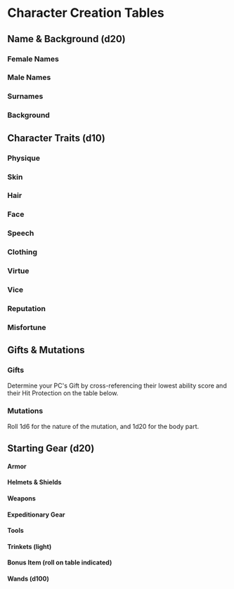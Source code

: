 # Character Creation Tables
## Name & Background (d20)

### Female Names
<table-switcher-linear table="female-names"/>

### Male Names

<table-switcher-linear table="male-names"/>

### Surnames

<table-switcher-linear table="surnames"/>

### Background

<table-switcher-linear table="backgrounds"/>


## Character Traits (d10)

### Physique

<table-switcher-linear table="physique"/>

### Skin

<table-switcher-linear table="skin"/>

### Hair

<table-switcher-linear table="hair"/>

### Face

<table-switcher-linear table="face"/>

### Speech

<table-switcher-linear table="speech"/>

### Clothing

<table-switcher-linear table="clothing"/>

### Virtue

<table-switcher-linear table="virtue"/>

### Vice

<table-switcher-linear table="vice"/>

### Reputation

<table-switcher-linear table="reputation"/>

### Misfortune

<table-switcher-linear table="misfortune"/>


## Gifts & Mutations

### Gifts

Determine your PC's Gift by cross-referencing their lowest ability score and their Hit Protection on the table below.

<table-base-gifts/>

### Mutations

Roll 1d6 for the nature of the mutation, and 1d20 for the body part.

<table-switcher-compressed table="mutation-type"/>

<table-switcher-linear table="mutation-parts"/>


## Starting Gear (d20)

#### Armor

<table-switcher-compressed table="armor"/>

#### Helmets & Shields

<table-switcher-compressed table="helmets-shields"/>

#### Weapons

<table-switcher-compressed table="weapons"/>

#### Expeditionary Gear

<table-switcher-linear table="gear"/>

#### Tools

<table-switcher-linear table="tools"/>

#### Trinkets (light)

<table-switcher-linear table="trinkets"/>

#### Bonus Item (roll on table indicated)

<table-switcher-compressed table="bonus-item"/>

#### Wands (d100)

<table-switcher-linear table="wands"/>